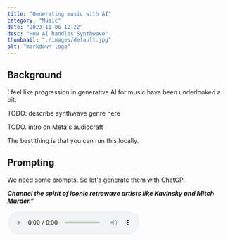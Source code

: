 ```yaml
---
title: "Generating music with AI"
category: "Music"
date: "2023-11-06 12:22"
desc: "How AI handles Synthwave"
thumbnail: "./images/default.jpg"
alt: "markdown logo"
---
```


## Background

I feel like progression in generative AI for music have been underlooked a bit. 

TODO: describe synthwave genre here

TODO. intro on Meta's audiocraft 

The best thing is that you can run this locally.

## Prompting

We need some prompts. So let's generate them with ChatGP.

***Channel the spirit of iconic retrowave artists like Kavinsky and Mitch Murder."***

<audio controls>
  <source src="audio/Channel the spirit of iconic retrowave artists like Kavinsky and Mitch Murder.wav" type="audio/mp3" />
</audio>
